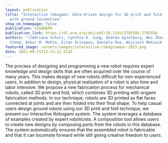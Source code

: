 ```yaml
---
layout: publication
title: "Interactive robogami: data-driven design for 3D print and fold robots
  with ground locomotion"
show_on_homepage: false
publication: SIGGRAPH
publication_link: https://dl.acm.org/doi/pdf/10.1145/2785585.2792556
authors: "\tAdriana Schulz, Cynthia R. Sung, Andrew Spielberg, Wei Zhao, Yu
  Cheng, Ankur M. Mehta, Eitan Grinspun, Daniela Rus, Wojciech Matusik"
featured_image: /assets/images/interactive-robogrammar-2015.png
date: 2021-09-21T13:23:22.513Z
---
```

The process of designing and programming a new robot requires expert knowledge and design skills that are often acquired over the course of many years. This makes design of new robots difficult for non-experienced users. In addition to design, physical realization of a robot is also time and labor intensive. We propose a new fabrication process for mechanical robots, called 3D print and fold, which combines 3D printing with origami fabrication methods. In our technique, robots are 3D printed as flat faces connected at joints and are then folded into their final shape. To help casual users design ground robots using our 3D print and fold technique, we present our Interactive Robogami system. The system leverages a database of examples created by expert roboticists. A composition tool allows users to create new designs by composing parts from the robots in this database. The system automatically ensures that the assembled robot is fabricable and that it can locomote forward while still giving creative freedom to users.